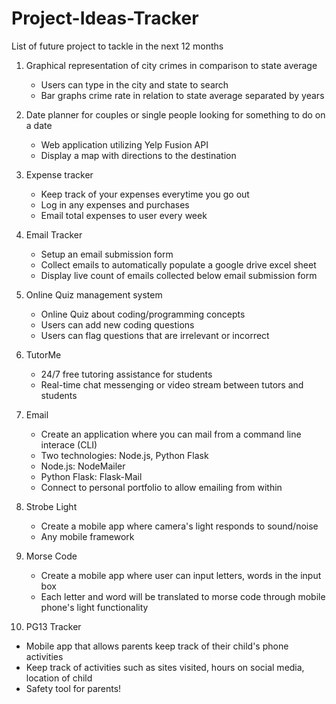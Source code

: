 # Project-Ideas-Tracker
List of future project to tackle in the next 12 months

1) Graphical representation of city crimes in comparison to state average
   * Users can type in the city and state to search
   * Bar graphs crime rate in relation to state average separated by years

2) Date planner for couples or single people looking for something to do on a date
   * Web application utilizing Yelp Fusion API
   * Display a map with directions to the destination
  
3) Expense tracker
   * Keep track of your expenses everytime you go out
   * Log in any expenses and purchases
   * Email total expenses to user every week
   
4) Email Tracker
   * Setup an email submission form
   * Collect emails to automatically populate a google drive excel sheet
   * Display live count of emails collected below email submission form
   
5) Online Quiz management system
   * Online Quiz about coding/programming concepts
   * Users can add new coding questions
   * Users can flag questions that are irrelevant or incorrect
   
6) TutorMe
   * 24/7 free tutoring assistance for students
   * Real-time chat messenging or video stream between tutors and students
   
7) Email
   * Create an application where you can mail from a command line interace (CLI)
   * Two technologies: Node.js, Python Flask
   * Node.js: NodeMailer
   * Python Flask: Flask-Mail
   * Connect to personal portfolio to allow emailing from within
   
8) Strobe Light
   * Create a mobile app where camera's light responds to sound/noise
   * Any mobile framework

9) Morse Code 
   * Create a mobile app where user can input letters, words in the input box
   * Each letter and word will be translated to morse code through mobile phone's light functionality

10) PG13 Tracker
   * Mobile app that allows parents keep track of their child's phone activities
   * Keep track of activities such as sites visited, hours on social media, location of child
   * Safety tool for parents!
